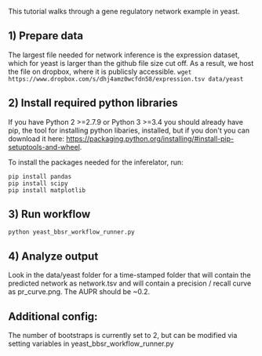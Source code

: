 
This tutorial walks through a gene regulatory network example in yeast. 

## 1) Prepare data
The largest file needed for network inference is the expression dataset, which for yeast is larger than the github file size cut off. As a result, we host the file on dropbox, where it is publicsly accessible. 
`wget https://www.dropbox.com/s/dhj4amz0wcfdn58/expression.tsv data/yeast`

## 2) Install required python libraries
If you have Python 2 >=2.7.9 or Python 3 >=3.4 you should already have pip, the tool for installing python libaries, installed, but if you don't you can download it here: https://packaging.python.org/installing/#install-pip-setuptools-and-wheel. 

To install the packages needed for the inferelator, run:
```
pip install pandas
pip install scipy
pip install matplotlib
```

## 3) Run workflow
`python yeast_bbsr_workflow_runner.py`

## 4) Analyze output
Look in the data/yeast folder for a time-stamped folder that will contain the predicted network as network.tsv and will contain a precision / recall curve as pr_curve.png. The AUPR should be ~0.2.

## Additional config:

The number of bootstraps is currently set to 2, but can be modified via setting variables in yeast_bbsr_workflow_runner.py
